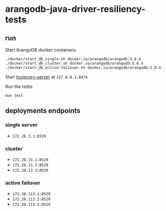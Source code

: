 # arangodb-java-driver-resiliency-tests

## run

Start ArangoDB docker containers:
```shell
./docker/start_db_single.sh docker.io/arangodb/arangodb:3.8.4
./docker/start_db_cluster.sh docker.io/arangodb/arangodb:3.8.4
./docker/start_db_active-failover.sh docker.io/arangodb/arangodb:3.8.4
```

Start [toxiproxy-server](https://github.com/Shopify/toxiproxy) at `127.0.0.1:8474`.

Run the tests:
```shell
mvn test
```

## deployments endpoints

### single server
- `172.28.3.1:8529`

### cluster
- `172.28.13.1:8529`
- `172.28.13.2:8529`
- `172.28.13.3:8529`

### active failover
- `172.28.113.1:8529`
- `172.28.113.2:8529`
- `172.28.113.3:8529`
